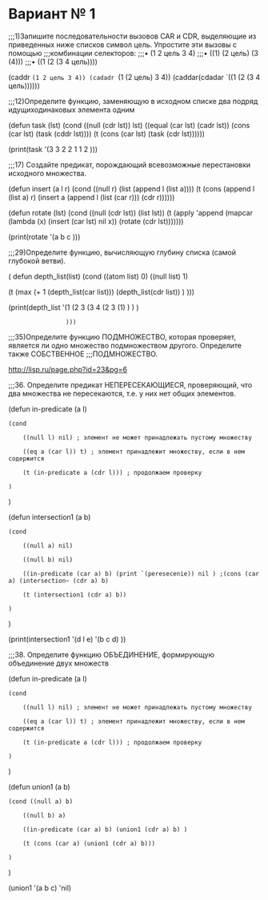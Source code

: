 # Вариант № 1

;;;1)Запишите последовательности вызовов CAR и CDR, выделяющие из приведенных ниже списков символ цель. Упростите эти вызовы с помощью ;;;комбинации селекторов:
;;;• (1 2 цель 3 4)
;;;• ((1) (2 цель) (3 (4)))
;;;• ((1 (2 (3 4 цель))))

(caddr `(1 2 цель 3 4))
(cadadr `(1 (2 цель) 3 4))
(caddar(cdadar `((1 (2 (3 4 цель))))))


;;;12)Определите функцию, заменяющую в исходном списке два подряд идущиходинаковых элемента одним

(defun task (lst)
 (cond ((null (cdr lst)) lst)
       ((equal (car lst) (cadr lst)) (cons (car lst) (task (cddr lst))))
       (t (cons (car lst) (task (cdr lst))))))

(print(task '(3 3 2 2 1 1 2 )))




;;;17) Создайте предикат, порождающий всевозможные перестановки исходного множества.

(defun insert (a l r)
  (cond ((null r) (list (append l (list a))))
     (t (cons (append l (list a) r) (insert a (append l (list (car r))) (cdr r))))))
 
 
(defun rotate (lst)
  (cond ((null (cdr lst)) (list lst))
     (t (apply 'append (mapcar (lambda (x) (insert (car lst) nil x)) (rotate (cdr lst)))))))


(print(rotate '(a b c )))


;;;29)Определите функцию, вычисляющую глубину списка (самой глубокой ветви).

(   defun depth_list(list)
(cond
((atom list) 0)
((null list) 1)
 
(t 
  (max
       (+ 1 (depth_list(car list)))
        (depth_list(cdr list))
   )
)))

(print(depth_list '(1 
                        (2 3 
                           (3 4 
                              (2 3 
                                  (1)
                              )
                           )
                        )
                    
                    )))



;;;35)Определите функцию ПОДМНОЖЕСТВО, которая проверяет, является ли одно множество подмножеством другого. Определите также СОБСТВЕННОЕ ;;;ПОДМНОЖЕСТВО.

http://lisp.ru/page.php?id=23&pg=6

;;;36. Определите предикат НЕПЕРЕСЕКАЮЩИЕСЯ, проверяющий, что два множества не пересекаются, т.е. у них нет общих элементов.

(defun in-predicate (a l)

    (cond

        ((null l) nil) ; элемент не может принадлежать пустому множеству

        ((eq a (car l)) t) ; элемент принадлежит множеству, если в нем содержится

        (t (in-predicate a (cdr l))) ; продолжаем проверку

    )

)

(defun intersection1 (a b)

    (cond

        ((null a) nil)

        ((null b) nil)

        ((in-predicate (car a) b) (print `(peresecenie)) nil ) ;(cons (car a) (intersection~ (cdr a) b)

        (t (intersection1 (cdr a) b))

    )

)

(print(intersection1 '(d l e) '(b c d) ))


;;;38. Определите функцию ОБЪЕДИНЕНИЕ, формирующую объединение двух множеств


(defun in-predicate (a l)

    (cond

        ((null l) nil) ; элемент не может принадлежать пустому множеству

        ((eq a (car l)) t) ; элемент принадлежит множеству, если в нем содержится

        (t (in-predicate a (cdr l))) ; продолжаем проверку

    )

)

(defun union1 (a b)

    (cond ((null a) b)

        ((null b) a)

        ((in-predicate (car a) b) (union1 (cdr a) b) )

        (t (cons (car a) (union1 (cdr a) b)))

    )

)

 (union1 '(a b c) 'nil)


